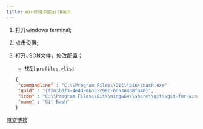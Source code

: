```yaml
---
title: win终端添加gitBash
---
```


1. 打开windows terminal;

2. 点击设置;

3. 打开JSON文件，修改配置；

   - 找到 `profiles–>list`

   ```json
   {
   	"commandline" : "C:\\Program Files\\Git\\bin\\bash.exe"                ,
   	"guid" : "{f263b0f3-4e4d-d630-298c-605384d8fa48}",
   	"icon" : "C:\\Program Files\\Git\\mingw64\\share\\git\\git-for-windows.ico",
   	"name" : "Git Bash"
   }
   ```

[原文链接](https://blog.csdn.net/qq754772661/article/details/112829606)

